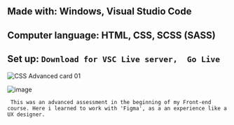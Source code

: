 Made with: Windows, Visual Studio Code
------------------------------------------------

Computer language: HTML, CSS, SCSS (SASS)
------------------------------------------------

Set up: ```Download for VSC Live server,  Go Live```
-----------------------------------------------------
![CSS Advanced card 01](https://github.com/aelyakoubi/Assignment-advanced-CSS-stylesheet-100-/assets/115151631/08e84a8d-c368-4700-a5a9-51ae3bd29206)

![image](https://github.com/aelyakoubi/Assignment-advanced-CSS-stylesheet-100-/assets/115151631/0aba16d3-e5c2-4263-950f-405bbb743952)


``` This was an advanced assessment in the beginning of my Front-end course. Here i learned to work with 'Figma', as a an experience like a UX designer.```
